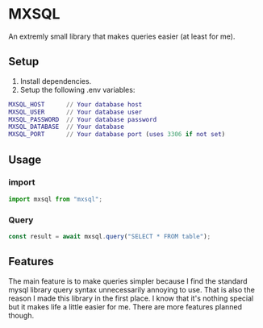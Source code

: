 # MXSQL
An extremly small library that makes queries easier (at least for me).

## Setup

1. Install dependencies.
2. Setup the following .env variables:
```m
MXSQL_HOST      // Your database host
MXSQL_USER      // Your database user
MXSQL_PASSWORD  // Your database password
MXSQL_DATABASE  // Your database
MXSQL_PORT      // Your database port (uses 3306 if not set)
```

## Usage

### import
```js
import mxsql from "mxsql";
```

### Query
```js
const result = await mxsql.query("SELECT * FROM table");
```

## Features
The main feature is to make queries simpler because I find the standard mysql library query syntax unnecessarily annoying to use. That is also the reason I made this library in the first place. I know that it's nothing special but it makes life a little easier for me. 
There are more features planned though.